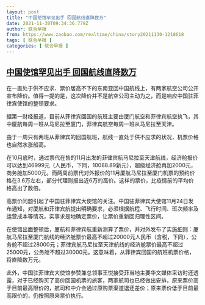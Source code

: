 ```yaml
---
layout: post
title: "中国使馆罕见出手 回国航线直降数万"
date: 2021-11-30T09:34:36.779Z
author: 联合早报
from: https://www.zaobao.com/realtime/china/story20211130-1218618
tags: [ 联合早报 ]
categories: [ 联合早报 ]
---
```

<!--1638290220000-->
[中国使馆罕见出手 回国航线直降数万](https://www.zaobao.com/realtime/china/story20211130-1218618)
------

<div>
<p>在一直处于供不应求、票价居高不下的东南亚回中国航线上，有两家航空公司公开宣布降价。值得一提的是，这次降价并不是航空公司主动为之，而是响应中国驻菲律宾使馆的整顿要求。</p><p>据第一财经报道，目前从菲律宾回国的航班主要由厦门航空和菲律宾航空执飞，其中厦航每周一班从马尼拉至厦门，菲律宾航空每周一班从马尼拉至天津。</p><p>由于一周只有两班从菲律宾的回国航班，航线一直处于供不应求的状况，机票价格也自然水涨船高。</p><section id="imu"><div id="dfp-ad-imu1">        </div></section><p>在10月底时，通过票代在售的11月出发的菲律宾航马尼拉至天津航线，经济舱报价可以达到46999元（人民币，下同，10088.89新元），超级经济舱再加2000元，商务舱加5000元。而两周前票代对外报价的11月厦航马尼拉至厦门机票的预约价格在3.6万左右，部分代理则报出近6万的高价。这样的票价，比疫情前的平均价格高出了数倍。</p><p>高票价问题引起了中国驻菲律宾大使馆的关注。中国驻菲律宾大使馆11月24日发布通知，对厦航和菲律宾航提出明确要求，必须根据航程、飞行时间、班次频率及运营成本等情况，实事求是地确定票价，让票价重新回归理性区间。</p><p>在使馆出面整顿后，厦航和菲律宾航重新测算了票价，并对外发布了实施细则：厦航马尼拉至厦门航线的经济舱票价最高不超过20000元人民币（含税，下同），公务舱不超过28000元；菲律宾航马尼拉至天津航线的经济舱票价最高不超过25000元，公务舱不超过30000元。这意味着，从菲律宾回国的航班机票价格，将直降数万元。</p><div id="innity-in-post"></div><div id="dfp-ad-midarticlespecial">        </div><p>此外，中国驻菲律宾大使馆参赞兼总领事王悦接受菲当地主要华文媒体采访时还透露，对于已经购买了高价回国机票的旅客，两家航司也已经做出安排，原来票价高于目前最高限价的，航司和中介会通过原购票渠道退还差价；原来票价低于目前最高限价的，仍按照原来票价执行。</p>      <div class="cx_paywall_placeholder" id="sph_cdp_40"></div>
</div>
